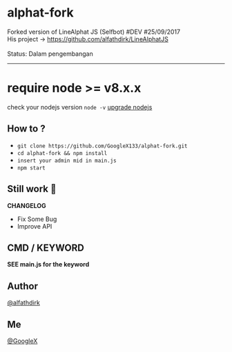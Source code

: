 # alphat-fork
Forked version of LineAlphat JS (Selfbot) #DEV #25/09/2017
<br>His project -> https://github.com/alfathdirk/LineAlphatJS<br><br>Status: Dalam pengembangan

<hr>

# require node >= v8.x.x
check your nodejs version
`node -v`
[upgrade nodejs](https://google.com/)


How to ?
------
- `git clone https://github.com/GoogleX133/alphat-fork.git`
- `cd alphat-fork && npm install`
- `insert your admin mid in main.js`
- `npm start`


Still work :construction_worker:
----
**CHANGELOG**
- Fix Some Bug
- Improve API

CMD / KEYWORD
------
**SEE main.js for the keyword**

Author
------
[@alfathdirk](https://instagram.com/alfathdirk)

Me
------
[@GoogleX](https://fb.me/m.rakha.f)

